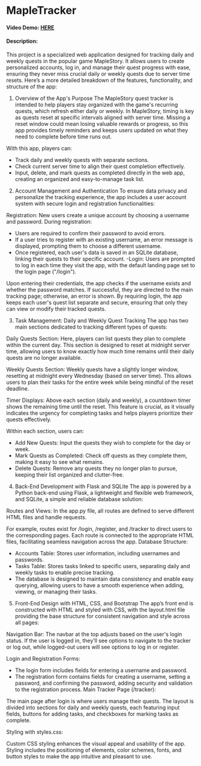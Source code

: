 # MapleTracker
#### Video Demo:  [HERE](https://www.youtube.com/watch?v=GdRTVsSfu-o)
#### Description:
This project is a specialized web application designed for tracking daily and weekly quests in the popular game MapleStory. It allows users to create personalized accounts, log in, and manage their quest progress with ease, ensuring they never miss crucial daily or weekly quests due to server time resets. Here’s a more detailed breakdown of the features, functionality, and structure of the app:

1. Overview of the App's Purpose
The MapleStory quest tracker is intended to help players stay organized with the game's recurring quests, which refresh either daily or weekly. In MapleStory, timing is key as quests reset at specific intervals aligned with server time. Missing a reset window could mean losing valuable rewards or progress, so this app provides timely reminders and keeps users updated on what they need to complete before time runs out.

With this app, players can:

- Track daily and weekly quests with separate sections.
- Check current server time to align their quest completion effectively.
- Input, delete, and mark quests as completed directly in the web app, creating an organized and easy-to-manage task list.

2. Account Management and Authentication
To ensure data privacy and personalize the tracking experience, the app includes a user account system with secure login and registration functionalities:

Registration: New users create a unique account by choosing a username and password. During registration:

- Users are required to confirm their password to avoid errors.
- If a user tries to register with an existing username, an error message is displayed, prompting them to choose a different username.
- Once registered, each user's data is saved in an SQLite database, linking their quests to their specific account.
-Login: Users are prompted to log in each time they visit the app, with the default landing page set to the login page ("/login").

Upon entering their credentials, the app checks if the username exists and whether the password matches.
If successful, they are directed to the main tracking page; otherwise, an error is shown.
By requiring login, the app keeps each user's quest list separate and secure, ensuring that only they can view or modify their tracked quests.

3. Task Management: Daily and Weekly Quest Tracking
The app has two main sections dedicated to tracking different types of quests:

Daily Quests Section: Here, players can list quests they plan to complete within the current day. This section is designed to reset at midnight server time, allowing users to know exactly how much time remains until their daily quests are no longer available.

Weekly Quests Section: Weekly quests have a slightly longer window, resetting at midnight every Wednesday (based on server time). This allows users to plan their tasks for the entire week while being mindful of the reset deadline.

Timer Displays: Above each section (daily and weekly), a countdown timer shows the remaining time until the reset. This feature is crucial, as it visually indicates the urgency for completing tasks and helps players prioritize their quests effectively.

Within each section, users can:

- Add New Quests: Input the quests they wish to complete for the day or week.
- Mark Quests as Completed: Check off quests as they complete them, making it easy to see what remains.
- Delete Quests: Remove any quests they no longer plan to pursue, keeping their list organized and clutter-free.

4. Back-End Development with Flask and SQLite
The app is powered by a Python back-end using Flask, a lightweight and flexible web framework, and SQLite, a simple and reliable database solution:

Routes and Views: In the app.py file, all routes are defined to serve different HTML files and handle requests.

For example, routes exist for /login, /register, and /tracker to direct users to the corresponding pages.
Each route is connected to the appropriate HTML files, facilitating seamless navigation across the app.
Database Structure:

- Accounts Table: Stores user information, including usernames and passwords.
- Tasks Table: Stores tasks linked to specific users, separating daily and weekly tasks to enable precise tracking.
- The database is designed to maintain data consistency and enable easy querying, allowing users to have a smooth experience when adding, viewing, or managing their tasks.

5. Front-End Design with HTML, CSS, and Bootstrap
The app’s front end is constructed with HTML and styled with CSS, with the layout.html file providing the base structure for consistent navigation and style across all pages:

Navigation Bar: The navbar at the top adjusts based on the user's login status. If the user is logged in, they’ll see options to navigate to the tracker or log out, while logged-out users will see options to log in or register.

Login and Registration Forms:

- The login form includes fields for entering a username and password.
- The registration form contains fields for creating a username, setting a password, and confirming the password, adding security and validation to the registration process.
Main Tracker Page (/tracker):

The main page after login is where users manage their quests. The layout is divided into sections for daily and weekly quests, each featuring input fields, buttons for adding tasks, and checkboxes for marking tasks as complete.

Styling with styles.css:

Custom CSS styling enhances the visual appeal and usability of the app. Styling includes the positioning of elements, color schemes, fonts, and button styles to make the app intuitive and pleasant to use.





